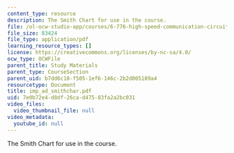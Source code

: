 ```yaml
---
content_type: resource
description: The Smith Chart for use in the course.
file: /ol-ocw-studio-app/courses/6-776-high-speed-communication-circuits-spring-2005/7e0b72e4d8df26cad47583fa2a2bc031_imp_ad_smithchar.pdf
file_size: 83424
file_type: application/pdf
learning_resource_types: []
license: https://creativecommons.org/licenses/by-nc-sa/4.0/
ocw_type: OCWFile
parent_title: Study Materials
parent_type: CourseSection
parent_uid: b7dd6c18-f505-1ef6-146c-2b2d005189a4
resourcetype: Document
title: imp_ad_smithchar.pdf
uid: 7e0b72e4-d8df-26ca-d475-83fa2a2bc031
video_files:
  video_thumbnail_file: null
video_metadata:
  youtube_id: null
---
```

The Smith Chart for use in the course.